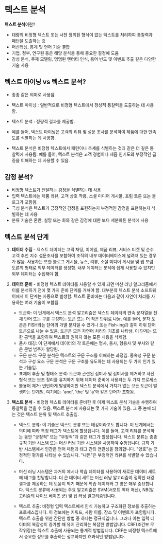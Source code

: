 # 텍스트 분석

**텍스트 분석**이란?

- 대량의 비정형 텍스트 또는 사전 정의된 형식이 없는 텍스트를 처리하여 통찰력과 패턴을 도출하는 것
- 머신러닝, 통계 및 언어 기술 결합
- 기업, 정부, 연구원 등은 해당 분석을 통해 중요한 결정에 도움
- 감성 분석, 주제 모델링, 명명된 엔터티 인식, 용어 빈도 및 이벤트 추출 같은 다양한 기술 사용



## 텍스트 마이닝 vs 텍스트 분석?

- 종종 같은 의미로 사용됨.

- 텍스트 마이닝 : 일반적으로 비정형 텍스트에서 정성적 통찰력을 도출하는 데 사용함.
- 텍스트 분석 : 정량적 결과를 제공함.
- 예를 들어, 텍스트 마이닝은 고객의 리뷰 및 설문 조사를 분석하여 제품에 대한 만족도를 식별하는 데 사용함.
- 텍스트 분석은 비정형 텍스트에서 패턴이나 추세를 식별하는 것과 같은 더 깊은 통찰력에 사용됨. 예를 들어, 텍스트 분석은 고객 경험이나 제품 인기도의 부정적인 급증을 이해하는 데 사용할 수 있음. 



## 감정 분석?

- 비정형 텍스트가 전달하는 감정을 식별하는 데 사용
- 입력 텍스트에는 제품 리뷰, 고객 상호 작용, 소셜 미디어 게시물, 포럼 토론 또는 블로그가 포함됨.
- 극성 분석은 텍스트가 긍정적인 감정을 표현하는지 부정적인 감정을 표현하는지 식별하는 데 사용
- 분류 기술은 혼란, 실망 또는 화와 같은 감정에 대한 보다 세분화된 분석에 사용



## 텍스트 분석 단계  

1. **데이터 수집** - 텍스트 데이터는 고객 채팅, 이메일, 제품 리뷰, 서비스 티켓 및 순수 고객 추천 지수 설문조사를 포함하여 조직의 내부 데이터베이스에 널려져 있는 경우가 많음. 사용자는 또한 블로그 게시물, 뉴스, 리뷰, 소셜 미디어 게시물 및 웹 포럼 토론의 형태로 외부 데이터를 생성함. 내부 데이터는 분석에 쉽게 사용할 수 있지만 외부 데이터는 수집해야 함.

2. **데이터 준비** - 비정형 텍스트 데이터를 사용할 수 있게 되면 머신 러닝 알고리즘에서 이를 분석하기 전에 몇 가지 준비 단계를 거쳐야 함. 대부분의 텍스트 분석 소프트웨어에서 이 단계는 자동으로 발생함. 텍스트 준비에는 다음과 같이 자연어 처리를 사용하는 여러 기술이 포함됨.

   - 토큰화: 이 단계에서 텍스트 분석 알고리즘은 텍스트 데이터의 연속 문자열을 전체 단어 또는 구를 구성하는 토큰 또는 더 작은 단위로 나눔. 예를 들어, 문자 토큰은 FISH라는 단어의 개별 문자일 수 있거나 또는 Fish-ing과 같이 하위 단어 토큰으로 나눌 수 있음. 토큰은 모든 자연어 처리의 기초를 나타냄. 이 단계는 또한 공백을 포함하여 텍스트의 원하지 않는 모든 내용을 삭제함.
   - 품사 태깅: 이 단계에서 데이터의 각 토큰에는 명사, 동사, 형용사 및 부사와 같은 문법 범주가 할당됨.
   - 구문 분석: 구문 분석은 텍스트의 구문 구조를 이해하는 과정임. 종속성 구문 분석과 구성 요소 구문 분석은 구문 구조를 유도하는 데 사용되는 두 가지 인기 있는 기술임.
   - 표제어 추출 및 형태소 분석: 토큰과 관련된 접미사 및 접미사를 제거하고 사전 형식 또는 보조 정리를 유지하기 위해 데이터 준비에 사용되는 두 가지 프로세스
   - 불용어 제거: 빈번하게 발생하지만 텍스트 분석에서 가치가 없는 모든 토큰이 발생하는 단계임. 여기에는 'and', 'the' 및 'a'와 같은 단어가 포함됨.

3. **텍스트 분석** - 비정형 텍스트 데이터를 준비한 후 이제 텍스트 분석 기술을 수행하여 통찰력을 얻을 수 있음. 텍스트 분석에 사용되는 몇 가지 기술이 있음. 그 중 눈에 띄는 것은 텍스트 분류 및 텍스트 추출임.

   - 텍스트 분류: 이 기술은 텍스트 분류 또는 태깅이라고도 합니다. 이 단계에서는 의미에 따라 특정 태그가 텍스트에 할당됩니다. 예를 들어, 고객 리뷰를 분석하는 동안 "긍정적" 또는 "부정적"과 같은 태그가 할당됩니다. 텍스트 분류는 종종 규칙 기반 시스템 또는 머신 러닝 기반 시스템을 사용하여 수행됩니다. 규칙 기반 시스템에서 인간은 언어 패턴과 태그 간의 연관성을 정의합니다. "양호"는 긍정적인 평가를 나타낼 수 있습니다. "나쁜"은 부정적인 리뷰를 식별할 수 있습니다.
   - 머신 러닝 시스템은 과거의 예시나 학습 데이터를 사용하여 새로운 데이터 세트에 태그를 할당합니다. 더 큰 데이터 세트는 머신 러닝 알고리즘이 정확한 태깅 결과를 제공하는 데 도움이 되기 때문에 학습 데이터와 그 양은 매우 중요합니다. 텍스트 분류에 사용되는 주요 알고리즘은 SVM(서포트 벡터 머신), NB(알고리즘의 나이브 베이즈 군) 및 딥 러닝 알고리즘입니다.

   - 텍스트 추출: 비정형 입력 텍스트에서 인식 가능하고 구조화된 정보를 추출하는 프로세스입니다. 이 정보에는 키워드, 사람 이름, 장소 및 이벤트가 포함됩니다. 텍스트 추출을 위한 간단한 방법 중 하나는 정규식입니다. 그러나 이는 입력 데이터의 복잡성이 증가할 때 유지 관리하는 복잡한 방법입니다. CRF(조건부 무작위장)는 텍스트 추출에 사용되는 통계적 방법입니다. CRF는 비정형 텍스트에서 중요한 정보를 추출하는 정교하지만 효과적인 방법입니다.
 
